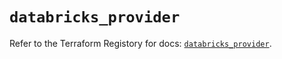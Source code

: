 # `databricks_provider`

Refer to the Terraform Registory for docs: [`databricks_provider`](https://registry.terraform.io/providers/databricks/databricks/1.33.0/docs/resources/provider).
